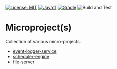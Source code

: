 [![License: MIT](https://img.shields.io/badge/License-MIT-yellow.svg)](https://opensource.org/licenses/MIT)
[![Java11](https://img.shields.io/badge/java-11-blue)](https://img.shields.io/badge/java-11-blue)
[![Gradle](https://img.shields.io/badge/gradle-v6.5-blue)](https://img.shields.io/badge/gradle-v6.5-blue)
![Build and Test](https://github.com/jveverka/microproject/workflows/Build%20and%20Test/badge.svg)

# Microproject(s)
Collection of various micro-projects.

* [event-logger-service](event-logger-service)
* [scheduler-engine](scheduler-service)
* file-server
